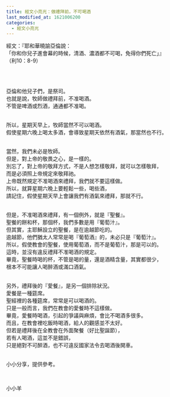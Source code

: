 ```yaml
---
title: 經文小亮光：做禮拜前，不可喝酒
last_modified_at: 1621006200
categories:
  - 經文小亮光
---
```


<p>經文：『耶和華曉諭亞倫說：<br>
「你和你兒子進會幕的時候，清酒、濃酒都不可喝，免得你們死亡」』<br>
（利10：8-9）</p>

<p>&nbsp;</p>

<p><br>
亞倫和他兒子們，是祭司。<br>
也就是說，牧師做禮拜前，不准喝酒。<br>
不管是啤酒或烈酒，通通都不准喝。</p>

<p><br>
所以，星期天早上，牧師當然不可以喝酒。<br>
假使星期六晚上喝太多酒，會導致星期天依然有酒氣，那當然也不行。</p>

<p><br>
當然，我們未必是牧師。<br>
但是，對上帝的敬畏之心，是一樣的。<br>
別忘了，對上帝的敬拜方式，不是人想怎樣敬拜，就可以怎樣敬拜，<br>
而是必須照上帝規定來敬拜祂。<br>
上帝既然規定不准喝酒來禮拜，我們就不要這樣做。<br>
所以，就算星期六晚上要輕鬆一些，喝些酒，<br>
請記住，假使星期天早上會讓我們有酒氣來禮拜，那就不行。</p>

<p><br>
但是，不准喝酒來禮拜，有一個例外，就是『聖餐』。<br>
聖餐的餅和杯，那個杯，我們多數是用『葡萄汁』。<br>
但其實，主耶穌設立的聖餐，是在逾越節吃的。<br>
逾越節，他們猶太人常常是喝『葡萄酒』的，未必只是『葡萄汁』。<br>
所以，假使教會的聖餐，使用葡萄酒，而不是葡萄汁，那是可以的。<br>
這時，並沒有違反禮拜不准喝酒的規定。<br>
畢竟，聖餐時喝的杯，不管是喝的量，還是酒精含量，其實都很少，<br>
根本不可能讓人喝醉酒或滿口酒氣。</p>

<p><br>
另外，禮拜後的『愛餐』，是另一個排除狀況。<br>
愛餐是一種筵席。<br>
聖經裡的各種筵席，常常是可以喝酒的。<br>
只是一般而言，我們在教會的愛餐時不這樣做。<br>
畢竟，愛餐時喝酒，引起的爭議與麻煩，會比不喝酒多很多。<br>
而且，在教會裡吃飯時喝酒，給人的觀感並不太好。<br>
但若是禮拜後在全教會在外面聚餐（好比聖誕節），<br>
若有人喝酒，這並不是錯誤，<br>
只是絕對不可醉酒，也不可違反國家法令去喝酒後開車。</p>

<p><br>
小小分享，提供參考。</p>

<p>&nbsp;</p>

<p>小小羊</p>

<p>&nbsp;</p>

